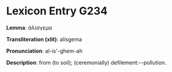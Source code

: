 # Lexicon Entry G234

**Lemma**: ἀλίσγεμα

**Transliteration (xlit)**: alísgema

**Pronunciation**: al-is'-ghem-ah

**Description**:
from  (to soil); (ceremonially) defilement:--pollution.
